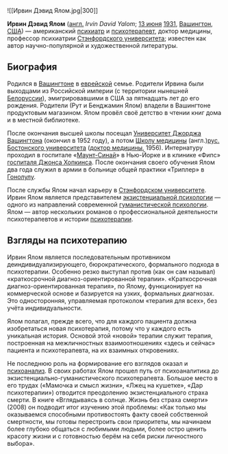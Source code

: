 ![[Ирвин Дэвид Ялом.jpg|300]]

**Ирвин Дэвид Ялом** ([англ.](https://ru.wikipedia.org/wiki/Английский_язык) *Irvin David Yalom*; [13 июня](https://ru.wikipedia.org/wiki/13_июня) [1931](https://ru.wikipedia.org/wiki/1931), [Вашингтон](https://ru.wikipedia.org/wiki/Вашингтон_(округ_Колумбия)), [США](https://ru.wikipedia.org/wiki/США)) — американский [психиатр](https://ru.wikipedia.org/wiki/Психиатр) и [психотерапевт](https://ru.wikipedia.org/wiki/Психотерапевт), доктор медицины, профессор психиатрии [Стэнфордского университета](https://ru.wikipedia.org/wiki/Стэнфордский_университет); известен как автор научно-популярной и художественной литературы.

## Биография

Родился в [Вашингтоне](https://ru.wikipedia.org/wiki/Вашингтон_(округ_Колумбия)) в [еврейской](https://ru.wikipedia.org/wiki/Еврей) семье. Родители Ирвина были выходцами из Российской империи (с территории нынешней [Белоруссии](https://ru.wikipedia.org/wiki/Белоруссия)), эмигрировавшими в США за пятнадцать лет до его рождения. Родители (Рут и Бенджамин Ялом) владели в Вашингтоне продуктовым магазином. Ялом провёл своё детство в чтении книг дома и в местной библиотеке.

После окончания высшей школы посещал [Университет Джорджа Вашингтона](https://ru.wikipedia.org/wiki/Университет_Джорджа_Вашингтона) (окончил в 1952 году), а потом [Школу медицины](https://en.wikipedia.org/wiki/Boston_University_School_of_Medicine) (англ.)[рус.](https://ru.wikipedia.org/w/index.php?title=Школа_медицины_Бостонского_университета&action=edit&redlink=1) [Бостонского университета](https://ru.wikipedia.org/wiki/Бостонский_университет) ([доктор медицины](https://ru.wikipedia.org/wiki/Доктор_медицины), 1956). Интернатуру проходил в госпитале «[Маунт-Синай](https://ru.wikipedia.org/wiki/Маунт-Синай)» в Нью-Йорке и в клинике «Фипс» [госпиталя Джонса Хопкинса](https://ru.wikipedia.org/wiki/Университет_Джонса_Хопкинса). После окончания своего обучения Ялом два года служил в армии в больнице общей практики «Триплер» в [Гонолулу](https://ru.wikipedia.org/wiki/Гонолулу).

После службы Ялом начал карьеру в [Стэнфордском университете](https://ru.wikipedia.org/wiki/Стэнфордский_университет). Ирвин Ялом является представителем [экзистенциальной психологии](https://ru.wikipedia.org/wiki/Экзистенциальная_психология) — одного из направлений современной [гуманистической психологии](https://ru.wikipedia.org/wiki/Гуманистическая_психология). Ялом — автор нескольких романов о профессиональной деятельности психотерапевтов и истории [психотерапии](https://ru.wikipedia.org/wiki/Психотерапия).

## Взгляды на психотерапию

Ирвин Ялом является последовательным противником  деиндивидуализирующего, бюрократического, формального подхода в  психотерапии. Особенно резко выступал против (как он сам называл)  «краткосрочной диагноз-ориентированной терапии». «Краткосрочная  диагноз-ориентированная терапия», по Ялому, функционирует на  коммерческой основе и базируется на узких, формальных диагнозах. Это  односторонняя, управляемая протоколом «терапия для всех», без учёта  индивидуальности.

Ялом полагал, прежде всего, что для каждого пациента должна  изобретаться новая психотерапия, потому что у каждого есть уникальная  история. Основой этой «новой» терапии служит терапия, построенная на  межличностных взаимоотношениях «здесь и сейчас» пациента и  психотерапевта, на их взаимных откровениях.

Не последнюю роль на формирование его взглядов оказал и [психоанализ](https://ru.wikipedia.org/wiki/Психоанализ). В своих работах Ялом прошел путь от психоаналитика до экзистенциально-гуманистического психотерапевта. Большое место в его трудах («Мамочка и смысл жизни», «Лжец на кушетке», «Дар психотерапии») отводится преодолению экзистенциального страха  смерти. В книге «Вглядываясь в солнце. Жизнь без страха смерти» (2008)  он подводит итог изучению этой проблемы: «Как только мы оказываемся  способными противостоять факту своей собственной смертности, мы готовы  перестроить свои приоритеты, мы начинаем более глубоко общаться с  любимыми людьми, более остро ценить красоту жизни и с готовностью берём  на себя риски личностного выбора».

